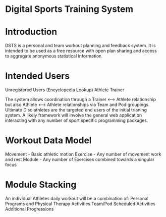 # Digital Sports Training System

# Introduction
DSTS is a personal and team workout planning and feedback system. It is intended to be used as a free resource with open plan sharing and access to aggregate anonymous statistical information.

# Intended Users
Unregistered Users (Encyclopedia Lookup)
Athlete
Trainer

The system allows coordination through a Trainer <--> Athlete relationship but also Athlete <--> Athlete relationships via Team and Pod groupings. Ultimate Disc athletes are the targeted end users of the initial trianing system. A likely framework will involve the general web application interacting with any number of sport specific programming packages. 

# Workout Data Model
Movement - Basic athletic motion
Exercise - Any number of movement work and rest
Module - Any number of Exercises combined towards a singular focus

# Module Stacking
An individual Athletes daily workout will be a combination of:
Personal Programs and Physical Therapy Activities
Team/Pod Scheduled Activities
Additional Progressions
